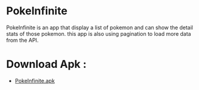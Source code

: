 # PokeInfinite
PokeInfinite is an app that display a list of pokemon and can show the detail stats of those pokemon. this app is also using pagination to load more data from the API.

# Download Apk :
* [PokeInfinite.apk](https://github.com/equinox-jj/PokeInfinite/raw/main/docs/PokeInfinite.apk)
